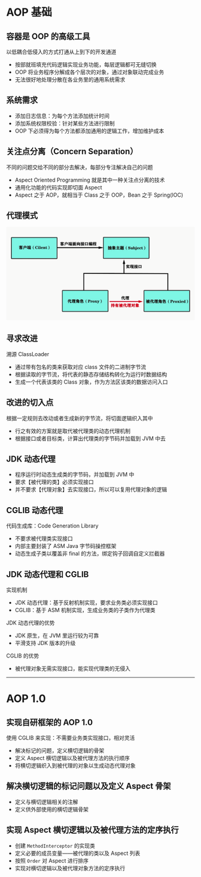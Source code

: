 # AOP 基础

## 容器是 OOP 的高级工具

以低耦合低侵入的方式打通从上到下的开发通道

- 按部就班填充代码逻辑实现业务功能，每层逻辑都可无缝切换
- OOP 将业务程序分解成各个层次的对象，通过对象联动完成业务
- 无法很好地处理分散在各业务里的通用系统需求

## 系统需求

- 添加日志信息：为每个方法添加统计时间
- 添加系统权限校验：针对某些方法进行限制
- OOP 下必须得为每个方法都添加通用的逻辑工作，增加维护成本

## 关注点分离（Concern Separation）

不同的问题交给不同的部分去解决，每部分专注解决自己的问题

- Aspect Oriented Programming 就是其中一种关注点分离的技术
- 通用化功能的代码实现即切面 Aspect
- Aspect 之于 AOP，就相当于 Class 之于 OOP，Bean 之于 Spring(IOC)

## 代理模式

![Proxy](img/Proxy.png)

## 寻求改进

溯源 ClassLoader

- 通过带有包名的类来获取对应 class 文件的二进制字节流
- 根据读取的字节流，将代表的静态存储结构转化为运行时数据结构
- 生成一个代表该类的 Class 对象，作为方法区该类的数据访问入口

## 改进的切入点

根据一定规则去改动或者生成新的字节流，将切面逻辑织入其中

- 行之有效的方案就是取代被代理类的动态代理机制
- 根据接口或者目标类，计算出代理类的字节码并加载到 JVM 中去

## JDK 动态代理

- 程序运行时动态生成类的字节码，并加载到 JVM 中
- 要求【被代理的类】必须实现接口
- 并不要求【代理对象】去实现接口，所以可以复用代理对象的逻辑

## CGLIB 动态代理

代码生成库：Code Generation Library

- 不要求被代理类实现接口
- 内部主要封装了 ASM Java 字节码操控框架
- 动态生成子类以覆盖非 final 的方法，绑定钩子回调自定义拦截器

## JDK 动态代理和 CGLIB

实现机制

- JDK 动态代理：基于反射机制实现，要求业务类必须实现接口
- CGLIB：基于 ASM 机制实现，生成业务类的子类作为代理类

JDK 动态代理的优势

- JDK 原生，在 JVM 里运行较为可靠
- 平滑支持 JDK 版本的升级

CGLIB 的优势

- 被代理对象无需实现接口，能实现代理类的无侵入

---

# AOP 1.0

## 实现自研框架的 AOP 1.0

使用 CGLIB 来实现：不需要业务类实现接口，相对灵活

- 解决标记的问题，定义横切逻辑的骨架
- 定义 Aspect 横切逻辑以及被代理方法的执行顺序
- 将横切逻辑织入到被代理的对象以生成动态代理对象

## 解决横切逻辑的标记问题以及定义 Aspect 骨架

- 定义与横切逻辑相关的注解
- 定义供外部使用的横切逻辑骨架

## 实现 Aspect 横切逻辑以及被代理方法的定序执行

- 创建 `MethodInterceptor` 的实现类
- 定义必要的成员变量——被代理的类以及 Aspect 列表
- 按照 `Order` 对 Aspect 进行排序
- 实现对横切逻辑以及被代理对象方法的定序执行
